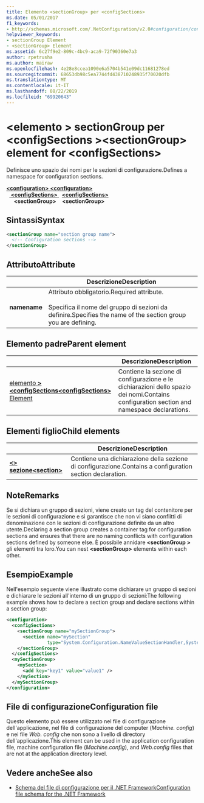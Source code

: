 ```yaml
---
title: Elemento <sectionGroup> per <configSections>
ms.date: 05/01/2017
f1_keywords:
- http://schemas.microsoft.com/.NetConfiguration/v2.0#configuration/configSections/sectionGroup
helpviewer_keywords:
- sectionGroup Element
- <sectionGroup> Element
ms.assetid: 6c27f9e2-809c-4bc9-aca9-72f90360e7a3
author: rpetrusha
ms.author: mairaw
ms.openlocfilehash: 4e28e8ccea1090e6a5704b541e09dc11681278ed
ms.sourcegitcommit: 68653db98c5ea7744fd438710248935f70020dfb
ms.translationtype: MT
ms.contentlocale: it-IT
ms.lasthandoff: 08/22/2019
ms.locfileid: "69920643"
---
```

# <a name="sectiongroup-element-for-configsections"></a><span data-ttu-id="d48fc-102">\<elemento > sectionGroup per \<configSections ></span><span class="sxs-lookup"><span data-stu-id="d48fc-102">\<sectionGroup> element for \<configSections></span></span>

<span data-ttu-id="d48fc-103">Definisce uno spazio dei nomi per le sezioni di configurazione.</span><span class="sxs-lookup"><span data-stu-id="d48fc-103">Defines a namespace for configuration sections.</span></span>

<span data-ttu-id="d48fc-104">[ **\<configuration>** ](configuration-element.md) </span><span class="sxs-lookup"><span data-stu-id="d48fc-104">[**\<configuration>**](configuration-element.md) </span></span>  
<span data-ttu-id="d48fc-105">&nbsp;&nbsp;[ **\<configSections>** ](configsections-element-for-configuration.md) </span><span class="sxs-lookup"><span data-stu-id="d48fc-105">&nbsp;&nbsp;[**\<configSections>**](configsections-element-for-configuration.md) </span></span>  
<span data-ttu-id="d48fc-106">&nbsp;&nbsp;&nbsp;&nbsp; **\<sectionGroup>**</span><span class="sxs-lookup"><span data-stu-id="d48fc-106">&nbsp;&nbsp;&nbsp;&nbsp;**\<sectionGroup>**</span></span>

## <a name="syntax"></a><span data-ttu-id="d48fc-107">Sintassi</span><span class="sxs-lookup"><span data-stu-id="d48fc-107">Syntax</span></span>

```xml
<sectionGroup name="section group name">
  <!-- Configuration sections -->
</sectionGroup>
```

## <a name="attribute"></a><span data-ttu-id="d48fc-108">Attributo</span><span class="sxs-lookup"><span data-stu-id="d48fc-108">Attribute</span></span>

|           | <span data-ttu-id="d48fc-109">Descrizione</span><span class="sxs-lookup"><span data-stu-id="d48fc-109">Description</span></span> |
| --------- | ----------- |
| <span data-ttu-id="d48fc-110">**name**</span><span class="sxs-lookup"><span data-stu-id="d48fc-110">**name**</span></span>  | <span data-ttu-id="d48fc-111">Attributo obbligatorio.</span><span class="sxs-lookup"><span data-stu-id="d48fc-111">Required attribute.</span></span><br><br><span data-ttu-id="d48fc-112">Specifica il nome del gruppo di sezioni da definire.</span><span class="sxs-lookup"><span data-stu-id="d48fc-112">Specifies the name of the section group you are defining.</span></span> |

## <a name="parent-element"></a><span data-ttu-id="d48fc-113">Elemento padre</span><span class="sxs-lookup"><span data-stu-id="d48fc-113">Parent element</span></span>

|     | <span data-ttu-id="d48fc-114">Descrizione</span><span class="sxs-lookup"><span data-stu-id="d48fc-114">Description</span></span> |
| --- | ----------- |
| [<span data-ttu-id="d48fc-115">elemento  **>\<configSections**</span><span class="sxs-lookup"><span data-stu-id="d48fc-115">**\<configSections>** Element</span></span>](configsections-element-for-configuration.md) | <span data-ttu-id="d48fc-116">Contiene la sezione di configurazione e le dichiarazioni dello spazio dei nomi.</span><span class="sxs-lookup"><span data-stu-id="d48fc-116">Contains configuration section and namespace declarations.</span></span> |

## <a name="child-elements"></a><span data-ttu-id="d48fc-117">Elementi figlio</span><span class="sxs-lookup"><span data-stu-id="d48fc-117">Child elements</span></span>

|     | <span data-ttu-id="d48fc-118">Descrizione</span><span class="sxs-lookup"><span data-stu-id="d48fc-118">Description</span></span> |
| --- | ----------- |
| [<span data-ttu-id="d48fc-119"> **\<> sezione**</span><span class="sxs-lookup"><span data-stu-id="d48fc-119">**\<section>**</span></span>](section-element.md) | <span data-ttu-id="d48fc-120">Contiene una dichiarazione della sezione di configurazione.</span><span class="sxs-lookup"><span data-stu-id="d48fc-120">Contains a configuration section declaration.</span></span> |

## <a name="remarks"></a><span data-ttu-id="d48fc-121">Note</span><span class="sxs-lookup"><span data-stu-id="d48fc-121">Remarks</span></span>

<span data-ttu-id="d48fc-122">Se si dichiara un gruppo di sezioni, viene creato un tag del contenitore per le sezioni di configurazione e si garantisce che non vi siano conflitti di denominazione con le sezioni di configurazione definite da un altro utente.</span><span class="sxs-lookup"><span data-stu-id="d48fc-122">Declaring a section group creates a container tag for configuration sections and ensures that there are no naming conflicts with configuration sections defined by someone else.</span></span> <span data-ttu-id="d48fc-123">È possibile annidare  **\<sectionGroup >** gli elementi tra loro.</span><span class="sxs-lookup"><span data-stu-id="d48fc-123">You can nest **\<sectionGroup>** elements within each other.</span></span>

## <a name="example"></a><span data-ttu-id="d48fc-124">Esempio</span><span class="sxs-lookup"><span data-stu-id="d48fc-124">Example</span></span>

<span data-ttu-id="d48fc-125">Nell'esempio seguente viene illustrato come dichiarare un gruppo di sezioni e dichiarare le sezioni all'interno di un gruppo di sezioni:</span><span class="sxs-lookup"><span data-stu-id="d48fc-125">The following example shows how to declare a section group and declare sections within a section group:</span></span>

```xml
<configuration>
  <configSections>
    <sectionGroup name="mySectionGroup">
      <section name="mySection"
               type="System.Configuration.NameValueSectionHandler,System" />
    </sectionGroup>
  </configSections>
  <mySectionGroup>
    <mySection>
      <add key="key1" value="value1" />
    </mySection>
  </mySectionGroup>
</configuration>
```

## <a name="configuration-file"></a><span data-ttu-id="d48fc-126">File di configurazione</span><span class="sxs-lookup"><span data-stu-id="d48fc-126">Configuration file</span></span>

<span data-ttu-id="d48fc-127">Questo elemento può essere utilizzato nel file di configurazione dell'applicazione, nel file di configurazione del computer (*Machine. config*) e nei file *Web. config* che non sono a livello di directory dell'applicazione.</span><span class="sxs-lookup"><span data-stu-id="d48fc-127">This element can be used in the application configuration file, machine configuration file (*Machine.config*), and *Web.config* files that are not at the application directory level.</span></span>

## <a name="see-also"></a><span data-ttu-id="d48fc-128">Vedere anche</span><span class="sxs-lookup"><span data-stu-id="d48fc-128">See also</span></span>

- [<span data-ttu-id="d48fc-129">Schema del file di configurazione per il .NET Framework</span><span class="sxs-lookup"><span data-stu-id="d48fc-129">Configuration file schema for the .NET Framework</span></span>](index.md)
